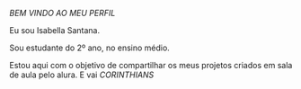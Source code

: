 *BEM VINDO AO MEU PERFIL*

Eu sou Isabella Santana.

Sou estudante do 2º ano, no ensino médio.

Estou aqui com o objetivo de compartilhar os meus projetos criados em sala de aula pelo alura.
E vai *CORINTHIANS*

